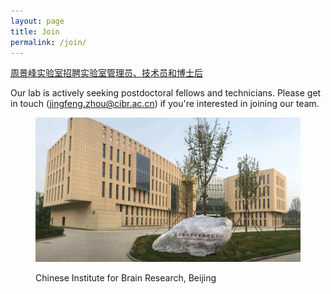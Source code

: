 ```yaml
---
layout: page
title: Join
permalink: /join/
---
```


[周景峰实验室招聘实验室管理员、技术员和博士后](hiring.md)


Our lab is actively seeking postdoctoral fellows and technicians. Please get in touch ([jingfeng.zhou@cibr.ac.cn](mailto:jingfeng.zhou@cibr.ac.cn)) if you're interested in joining our team.


<figure>
 
  <p align="center">
  <img width="800" src="/assets/CIBR-min.jpg">
  <figcaption>Chinese Institute for Brain Research, Beijing</figcaption>
  </p>
  
</figure>
